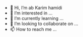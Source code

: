 - 👋 Hi, I’m ab Karim hamidi
- 👀 I’m interested in ...
- 🌱 I’m currently learning ...
- 💞️ I’m looking to collaborate on ...
- 📫 How to reach me ...

<!---
Karimjanhamidi/Karimjanhamidi is a ✨ special ✨ repository because its `README.md` (this file) appears on your GitHub profile.
You can click the Preview link to take a look at your changes.
--->
